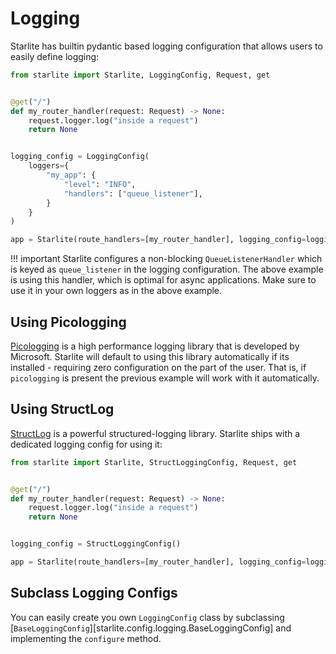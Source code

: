 # Logging

Starlite has builtin pydantic based logging configuration that allows users to easily define logging:

```python
from starlite import Starlite, LoggingConfig, Request, get


@get("/")
def my_router_handler(request: Request) -> None:
    request.logger.log("inside a request")
    return None


logging_config = LoggingConfig(
    loggers={
        "my_app": {
            "level": "INFO",
            "handlers": ["queue_listener"],
        }
    }
)

app = Starlite(route_handlers=[my_router_handler], logging_config=logging_config)
```

!!! important
    Starlite configures a non-blocking `QueueListenerHandler` which
    is keyed as `queue_listener` in the logging configuration. The above example is using this handler,
    which is optimal for async applications. Make sure to use it in your own loggers as in the above example.

## Using Picologging

[Picologging](https://github.com/microsoft/picologging) is a high performance logging library that is developed by
Microsoft. Starlite will default to using this library automatically if its installed - requiring zero configuration on
the part of the user. That is, if `picologging` is present the previous example will work with it automatically.

## Using StructLog

[StructLog](https://www.structlog.org/en/stable/) is a powerful structured-logging library. Starlite ships with a dedicated
logging config for using it:

```python
from starlite import Starlite, StructLoggingConfig, Request, get


@get("/")
def my_router_handler(request: Request) -> None:
    request.logger.log("inside a request")
    return None


logging_config = StructLoggingConfig()

app = Starlite(route_handlers=[my_router_handler], logging_config=logging_config)
```

## Subclass Logging Configs

You can easily create you own `LoggingConfig` class by subclassing
[`BaseLoggingConfig`][starlite.config.logging.BaseLoggingConfig] and
implementing the `configure` method.
